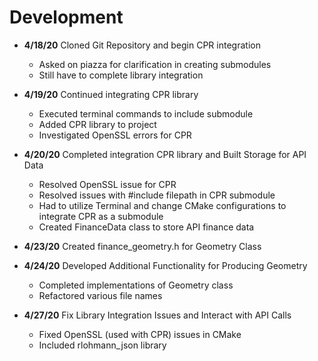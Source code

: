 # Development

 - **4/18/20** Cloned Git Repository and begin CPR integration
   - Asked on piazza for clarification in creating submodules
   - Still have to complete library integration
   
 - **4/19/20** Continued integrating CPR library
   - Executed terminal commands to include submodule
   - Added CPR library to project 
   - Investigated OpenSSL errors for CPR
   
 - **4/20/20** Completed integration CPR library and Built Storage for API Data
   - Resolved OpenSSL issue for CPR
   - Resolved issues with #include filepath in CPR submodule
   - Had to utilize Terminal and change CMake configurations to integrate CPR as a submodule
   - Created FinanceData class to store API finance data
 
 - **4/23/20** Created finance_geometry.h for Geometry Class
   
 - **4/24/20** Developed Additional Functionality for Producing Geometry
   - Completed implementations of Geometry class
   - Refactored various file names
   
 - **4/27/20** Fix Library Integration Issues and Interact with API Calls
   - Fixed OpenSSL (used with CPR) issues in CMake
   - Included rlohmann_json library
   
   
   
   
   
   
